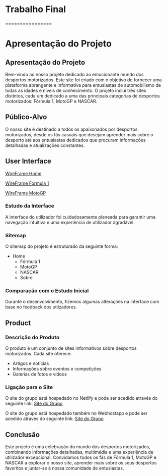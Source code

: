 # Trabalho Final
================

# Apresentação do Projeto

## Apresentação do Projeto

Bem-vindo ao nosso projeto dedicado ao emocionante mundo dos desportos motorizados. Este site foi criado com o objetivo de fornecer uma plataforma abrangente e informativa para entusiastas de automobilismo de todas as idades e níveis de conhecimento. O projeto inclui três sites distintos, cada um dedicado a uma das principais categorias de desportos motorizados: Fórmula 1, MotoGP e NASCAR.

## Público-Alvo

O nosso site é destinado a todos os apaixonados por desportos motorizados, desde os fãs casuais que desejam aprender mais sobre o desporto até aos entusiastas dedicados que procuram informações detalhadas e atualizações constantes.

## User Interface

[WireFrame Home ](homewire.jpg)

[WireFrame Formula 1 ](formula1wire.jpg) 

[WireFrame MotoGP ](motogpwire.jpg) 

### Estudo da Interface

A interface do utilizador foi cuidadosamente planeada para garantir uma navegação intuitiva e uma experiência de utilizador agradável.

### Sitemap

O sitemap do projeto é estruturado da seguinte forma:

- Home
  - Fórmula 1
  - MotoGP
  - NASCAR
  - Sobre

### Comparação com o Estudo Inicial

Durante o desenvolvimento, fizemos algumas alterações na interface com base no feedback dos utilzadores.

## Product

### Descrição do Produto

O produto é um conjunto de sites informativos sobre desportos motorizados. Cada site oferece:

- Artigos e notícias
- Informações sobre eventos e competições
- Galerias de fotos e vídeos

### Ligação para o Site

O site do grupo está hospedado no Netlify e pode ser acedido através do seguinte link: [Site do Grupo](https://race4grade.netlify.app/)

O site do grupo está hospedado também no Webhostapp e pode ser acedido através do seguinte link: [Site do Grupo](https://race4grade.000webhostapp.com/Index.html)

## Conclusão

Este projeto é uma celebração do mundo dos desportos motorizados, combinando informações detalhadas, multimédia e uma experiência de utilizador excepcional. Convidamos todos os fãs de Fórmula 1, MotoGP e NASCAR a explorar o nosso site, aprender mais sobre os seus desportos favoritos e juntar-se à nossa comunidade de entusiastas.


